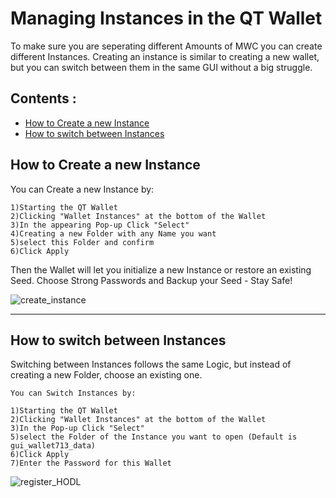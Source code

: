 
# Managing Instances in the QT Wallet

  To make sure you are seperating different Amounts of MWC you can create different Instances. 
  Creating an instance is similar to creating a new wallet, but you can switch between them in the same GUI without a big struggle.


## Contents : 
  * [How to Create a new Instance](#How-to-Create-a-new-Instance)
  * [How to switch between Instances](#How-to-switch-between-Instances)
  
  
## How to Create a new Instance

  You can Create a new Instance by:
  
	1)Starting the QT Wallet
	2)Clicking "Wallet Instances" at the bottom of the Wallet
	3)In the appearing Pop-up Click "Select" 
	4)Creating a new Folder with any Name you want 
	5)select this Folder and confirm
	6)Click Apply
	
  Then the Wallet will let you initialize a new Instance or restore an existing Seed.
  Choose Strong Passwords and Backup your Seed - Stay Safe!
	
	
  ![create_instance](/static/img/create_instance.gif "Create Wallet Instance")

------

## How to switch between Instances

  Switching between Instances follows the same Logic, but instead of creating a new Folder, choose an existing one. 

    You can Switch Instances by:
  
	1)Starting the QT Wallet
	2)Clicking "Wallet Instances" at the bottom of the Wallet
	3)In the Pop-up Click "Select" 
	5)select the Folder of the Instance you want to open (Default is gui_wallet713_data)
	6)Click Apply
	7)Enter the Password for this Wallet

		
  ![register_HODL](/static/img/switch_instance.gif "Registering for HODL Program")